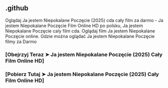 ## .github

Oglądaj Ja jestem Niepokalane Poczęcie (2025) cda cały film za darmo - Ja jestem Niepokalane Poczęcie Film Online HD po polsku, Ja jestem Niepokalane Poczęcie caly film cda. Oglądaj film Ja jestem Niepokalane Poczęcie online. Gdzie można oglądać Ja jestem Niepokalane Poczęcie filmy za Darmo

### [Obejrzyj Teraz ➤ Ja jestem Niepokalane Poczęcie (2025) Cały Film Online HD]

### [Pobierz Tutaj ➤ Ja jestem Niepokalane Poczęcie (2025) Cały Film Online HD]
